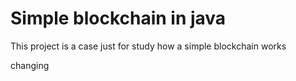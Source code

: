 # Simple blockchain in java

This project is a case just for study how a simple blockchain works

changing